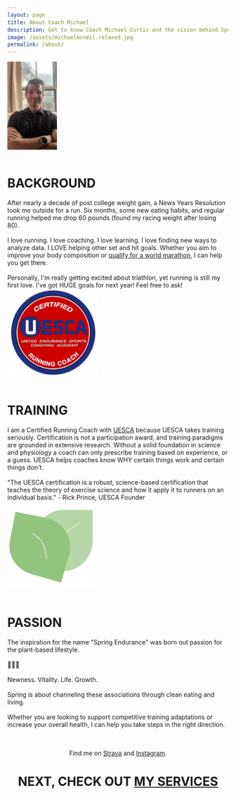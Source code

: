 ```yaml
---
layout: page
title: About Coach Michael
description: Get to know Coach Michael Curtis and the vision behind Spring Endurance + Wellness.
image: /assets/michaelmcneil.relaxed.jpg
permalink: /about/
---
```


<div class="row">
  <div class="threecol">
    <img height="200px" src="/assets/images/michaelmcneil-relaxed.jpg" />
    <br><br>
    <h1>BACKGROUND</h1>
      After nearly a decade of post college weight gain, a News Years Resolution took me outside for a run. Six months, some new eating habits, and regular running helped me drop 60 pounds (found my racing weight after losing 80).  
      <br>
      <br>
      I love running. I love coaching. I love learning. I love finding new ways to analyze data. I LOVE helping other set and hit goals. Whether you aim to improve your body composition or <a href="/boston-bound-and-thankful" target="_blank">qualify for a world marathon</a>, I can help you get there.
      <br>
      <br>
      Personally, I'm really getting excited about triathlon, yet running is still my first love. I've got HUGE goals for next year! Feel free to ask!
  </div>
  <div class="threecol">
    <img height="200px" src="/assets/images/uesca-clipped.png" />
    <br><br>
    <h1>TRAINING</h1>
      I am a Certified Running Coach with <a href="https://coachendurancesports.com/" target="_blank">UESCA</a> because UESCA takes training seriously. Certification is not a participation award, and training paradigms are grounded in extensive research. Without a solid foundation in science and physiology a coach can only prescribe training based on experience, or a guess.  UESCA helps coaches know WHY certain things work and certain things don't.
      <br>
      <br>
      "The UESCA certification is a robust, science-based certification that teaches the theory of exercise science and how it apply it to runners on an individual basis." - Rick Prince, UESCA Founder

  </div>
  <div class="threecol">
    <img height="200px" src="/assets/images/logo.png" />
    <br><br>
    <h1>PASSION</h1>
      The inspiration for the name "Spring Endurance" was born out passion for the plant-based lifestyle.
      <br>
      <br>
      💚🌱🌿
      <br>
      <br>
      Newness. Vitality. Life. Growth.
      <br>
      <br>
      Spring is about channeling these associations through clean eating and living.
      <br>
      <br>
      Whether you are looking to support competitive training adaptations or increase your overall health, I can help you take steps in the right direction.

  </div>
</div>
<br>
<br>
<div style="text-align: center;">
  <p> Find me on <a href="https://www.strava.com/athletes/30648228" target="_blank">Strava</a> and <a href="https://www.instagram.com/improvedbyplants/" target="_blank">Instagram</a>.</p> 
  <h1>NEXT, CHECK OUT <a href="/services">MY SERVICES</a></h1>
</div>

[jekyll-organization]: https://github.com/jekyll
